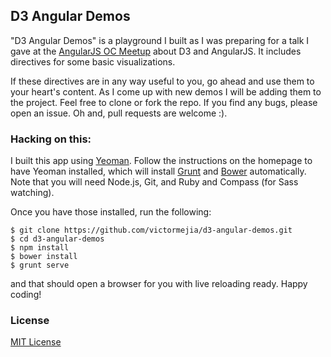 ## D3 Angular Demos
"D3 Angular Demos" is a playground I built as I was preparing for a talk I gave at the [AngularJS OC Meetup](http://www.meetup.com/AngularJS-OC/events/176642362/) about D3 and AngularJS. It includes directives for some basic visualizations.


If these directives are in any way useful to you, go ahead and use them to your heart's content. As I come up with new demos I will be adding them to the project. Feel free to clone or fork the repo. If you find any bugs, please open an issue. Oh and, pull requests are welcome :).

### Hacking on this:
I built this app using [Yeoman]("http://yeoman.io"). Follow the instructions on the homepage to have Yeoman installed, which will install [Grunt]("http://gruntjs.com") and [Bower]("http://bower.io") automatically. Note that you will need Node.js, Git, and Ruby and Compass (for Sass watching).

Once you have those installed, run the following:

    $ git clone https://github.com/victormejia/d3-angular-demos.git
    $ cd d3-angular-demos
    $ npm install
    $ bower install
    $ grunt serve

and that should open a browser for you with live reloading ready. Happy coding!


### License
[MIT License](http://opensource.org/licenses/MIT)
